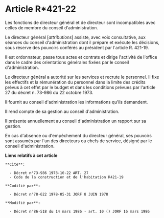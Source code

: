 # Article R*421-22

Les fonctions de directeur général et de directeur sont incompatibles avec celles de membre du conseil d'administration.

Le directeur général [*attributions*] assiste, avec voix consultative, aux séances du conseil d'administration dont il
prépare et exécute les décisions, sous réserve des pouvoirs conférés au président par l'article R. 421-19.

Il est ordonnateur, passe tous actes et contrats et dirige l'activité de l'office dans le cadre des orientations générales
fixées par le conseil d'administration.

Le directeur général a autorité sur les services et recrute le personnel. Il fixe les effectifs et la rémunération du
personnel dans la limite des crédits prévus à cet effet par le budget et dans les conditions prévues par l'article 27 du
décret n. 73-986 du 22 octobre 1973.

Il fournit au conseil d'administration les informations qu'ils demandent.

Il rend compte de sa gestion au conseil d'administration.

Il présente annuellement au conseil d'administration un rapport sur sa gestion.

En cas d'absence ou d'empêchement du directeur général, ses pouvoirs sont assumés par l'un des directeurs ou chefs de
service, désigné par le conseil d'administration.

**Liens relatifs à cet article**

	**Cite**:

	  - Décret n°73-986 1973-10-22 ART. 27
	  - Code de la construction et de l'habitation R421-19

	**Codifié par**:

	  - Décret n°78-622 1978-05-31 JORF 8 JUIN 1978

	**Modifié par**:

	  - Décret n°86-518 du 14 mars 1986 - art. 10 () JORF 16 mars 1986

